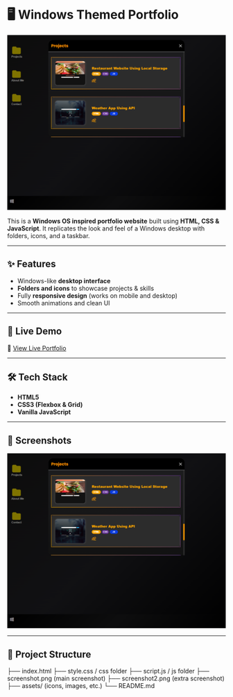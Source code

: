 # 🖥️ Windows Themed Portfolio  

![Portfolio Screenshot](screenshot.png)  

This is a **Windows OS inspired portfolio website** built using **HTML, CSS & JavaScript**. It replicates the look and feel of a Windows desktop with folders, icons, and a taskbar.  

---

## ✨ Features  
- Windows-like **desktop interface**  
- **Folders and icons** to showcase projects & skills  
- Fully **responsive design** (works on mobile and desktop)  
- Smooth animations and clean UI  

---

## 🚀 Live Demo  
🔗 [View Live Portfolio](https://arij-baig-portfolio.netlify.app/)  

 

---

## 🛠️ Tech Stack  
- **HTML5**  
- **CSS3 (Flexbox & Grid)**  
- **Vanilla JavaScript**  

---

## 📸 Screenshots  


![Desktop Screenshot](screenshot.png)  



---

## 📂 Project Structure  
├── index.html
├── style.css / css folder
├── script.js / js folder
├── screenshot.png (main screenshot)
├── screenshot2.png (extra screenshot)
├── assets/ (icons, images, etc.)
└── README.md
